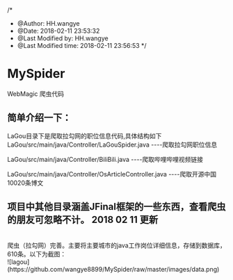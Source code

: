 /*
 * @Author: HH.wangye 
 * @Date: 2018-02-11 23:53:32 
 * @Last Modified by: HH.wangye
 * @Last Modified time: 2018-02-11 23:56:53
 */

# MySpider
WebMagic 爬虫代码

## 简单介绍一下：

LaGou目录下是爬取拉勾网的职位信息代码,具体结构如下
<br>
LaGou/src/main/java/Controller/LaGouSpider.java ----爬取拉勾网职位信息

LaGou/src/main/java/Controller/BiliBili.java
----爬取哔哩哔哩视频链接

LaGou/src/main/java/Controller/OsArticleController.java ----爬取开源中国10020条博文

项目中其他目录涵盖JFinal框架的一些东西，查看爬虫的朋友可忽略不计。
2018 02 11 更新
----------------------------------------

<br/>
爬虫（拉勾网）完善。主要将主要城市的java工作岗位详细信息，存储到数据库，610条。以下为截图：<br/>
![lagou](https://github.com/wangye8899/MySpider/raw/master/images/data.png)


